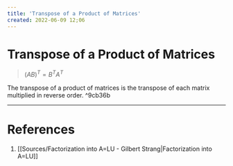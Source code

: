 ```yaml
---
title: 'Transpose of a Product of Matrices'
created: 2022-06-09 12;06
---
```

# Transpose of a Product of Matrices

> $(AB)^T=B^TA^T$

The transpose of a product of matrices is the transpose of each matrix multiplied in reverse order. ^9cb36b

---
# References
1.  [[Sources/Factorization into A=LU - Gilbert Strang|Factorization into A=LU]]